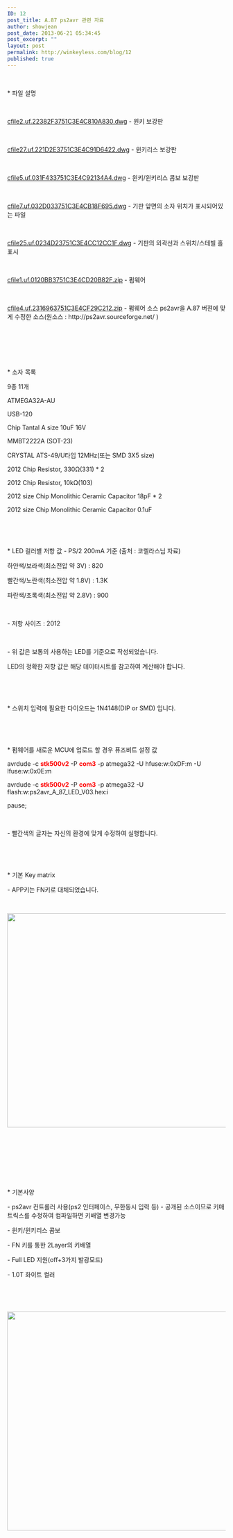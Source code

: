 ```yaml
---
ID: 12
post_title: A.87 ps2avr 관련 자료
author: showjean
post_date: 2013-06-21 05:34:45
post_excerpt: ""
layout: post
permalink: http://winkeyless.com/blog/12
published: true
---
```

<p><br /></p><p>* 파일 설명</p><p><br /></p><p style="text-align: left;"><a href="http://winkeyless.com/blog/wp-content/uploads/1/cfile2.uf.22382F3751C3E4C810A830.dwg" class="aligncenter" filename="A_87_frame_2000.dwg" filemime="application/octet-stream" />cfile2.uf.22382F3751C3E4C810A830.dwg</a>&nbsp;- 윈키 보강판</p><p><br /></p><p style="text-align: left;"><a href="http://winkeyless.com/blog/wp-content/uploads/1/cfile27.uf.221D2E3751C3E4C91D6422.dwg" class="aligncenter" filename="A_87_frame_wl_2000.dwg" filemime="application/octet-stream" />cfile27.uf.221D2E3751C3E4C91D6422.dwg</a>&nbsp;- 윈키리스 보강판</p><p><br /></p><p style="text-align: left;"><a href="http://winkeyless.com/blog/wp-content/uploads/1/cfile5.uf.031F433751C3E4C92134A4.dwg" class="aligncenter" filename="A_87_frame_wNwl_2000.dwg" filemime="application/octet-stream" />cfile5.uf.031F433751C3E4C92134A4.dwg</a>&nbsp;- 윈키/윈키리스 콤보 보강판</p><p><br /></p><p style="text-align: left;"><a href="http://winkeyless.com/blog/wp-content/uploads/1/cfile7.uf.032D033751C3E4CB18F695.dwg" class="aligncenter" filename="A_87_PS2AVR_layout_2000.dwg" filemime="application/octet-stream" />cfile7.uf.032D033751C3E4CB18F695.dwg</a>&nbsp;- 기판 앞면의 소자 위치가 표시되어있는 파일</p><p><br /></p><p style="text-align: left;"><a href="http://winkeyless.com/blog/wp-content/uploads/1/cfile25.uf.0234D23751C3E4CC12CC1F.dwg" class="aligncenter" filename="A_87_wNwl_outline_2000.dwg" filemime="application/octet-stream" />cfile25.uf.0234D23751C3E4CC12CC1F.dwg</a>&nbsp;- 기판의 외곽선과 스위치/스테빌 홀 표시</p><p><br /></p><p style="text-align: left;"><a href="http://winkeyless.com/blog/wp-content/uploads/1/cfile1.uf.0120BB3751C3E4CD20B82F.zip" class="aligncenter" filename="firmware_A_87_LED_V03.zip" filemime="application/zip" />cfile1.uf.0120BB3751C3E4CD20B82F.zip</a>&nbsp;- 펌웨어</p><p><br /></p><p style="text-align: left;"><a href="http://winkeyless.com/blog/wp-content/uploads/1/cfile4.uf.2316963751C3E4CF29C212.zip" class="aligncenter" filename="ps2avr_A_87_LED_V03.zip" filemime="application/zip" />cfile4.uf.2316963751C3E4CF29C212.zip</a>&nbsp;- 펌웨어 소스 ps2avr을 A.87 버젼에 맞게 수정한 소스(원소스 : http://ps2avr.sourceforge.net/ )</p><p></p><p><br /></p><p><br /></p><p><br /></p><p>* 소자 목록</p><p>9종 11개</p><p>ATMEGA32A-AU</p><p>USB-120</p><p>Chip Tantal A size 10uF 16V</p><p>MMBT2222A (SOT-23)</p><p>CRYSTAL ATS-49/U타입 12MHz(또는 SMD 3X5 size)</p><p>2012 Chip Resistor, 330Ω(331) * 2</p><p>2012 Chip Resistor, 10kΩ(103)</p><p>2012 size Chip Monolithic Ceramic Capacitor 18pF * 2</p><p>2012 size Chip Monolithic Ceramic Capacitor 0.1uF</p><p><br /></p><p><br /></p><p>* LED 컬러별 저항 값 - PS/2 200mA 기준 (출처 : 코렐라스님 자료)</p><p>하얀색/보라색(최소전압 약 3V) : 820</p><p>빨간색/노란색(최소전압 약 1.8V) : 1.3K</p><p>파란색/초록색(최소전압 약 2.8V) : 900</p><p><br /></p><p>- 저항 사이즈 : 2012</p><p><br /></p><p>- 위 값은 보통의 사용하는 LED를 기준으로 작성되었습니다.</p><p>LED의 정확한 저항 값은 해당 데이터시트를 참고하여 계산해야 합니다.</p><p><br /></p><p><br /></p><p>* 스위치 입력에 필요한 다이오드는 1N4148(DIP or SMD) 입니다.</p><p><br /></p><p><br /></p><p>* 펌웨어를 새로운 MCU에&nbsp;업로드&nbsp;할 경우 퓨즈비트 설정 값</p><p>avrdude -c <b><span style="color: rgb(255, 0, 0);">stk500v2</span></b> -P <b><span style="color: rgb(255, 0, 0);">com3</span></b> -p atmega32 -U hfuse:w:0xDF:m -U lfuse:w:0x0E:m</p><p>avrdude -c <b><span style="color: rgb(255, 0, 0);">stk500v2</span></b> -P <b><span style="color: rgb(255, 0, 0);">com3</span></b> -p atmega32 -U flash:w:ps2avr_A_87_LED_V03.hex:i</p><p>pause;</p><p><br /></p><p>- 빨간색의 글자는 자신의 환경에 맞게 수정하여 실행합니다.</p><p><br /></p><p><br /></p><p>* 기본 Key matrix</p><p>- APP키는 FN키로 대체되었습니다.</p><p><br /></p><p style="text-align: left; clear: none; float: none;"><img src="http://winkeyless.com/blog/wp-content/uploads/1/cfile2.uf.0212A13751C3E4CC2958EC.jpg" class="aligncenter" width="753" height="493" filename="A_87_ps2avr_led_mat.jpg" filemime="image/jpeg" /></p><p><br /></p><p><br /></p><p><br /></p><p><br /></p><p>* 기본사양</p><p>- ps2avr 컨트롤러 사용(ps2 인터페이스, 무한동시 입력 등) - 공개된 소스이므로 키매트릭스를 수정하여 컴파일하면 키배열 변경가능</p><p>- 윈키/윈키리스 콤보</p><p>- FN 키를 통한 2Layer의 키배열</p><p>- Full LED 지원(off+3가지 발광모드)</p><p>- 1.0T 화이트 컬러</p><p><br /></p><p><br /></p><p style="text-align: left; clear: none; float: none;"><img src="http://winkeyless.com/blog/wp-content/uploads/1/cfile9.uf.232CDA3751C3E4C818BB71.jpg" class="aligncenter" width="753" height="504" filename="149e7d9eca321e8c3f6473976f1951cf.jpg" filemime="image/jpeg" /></p><p><br /></p><p><br /></p><p><br /></p><p><br /></p><p><br /></p>